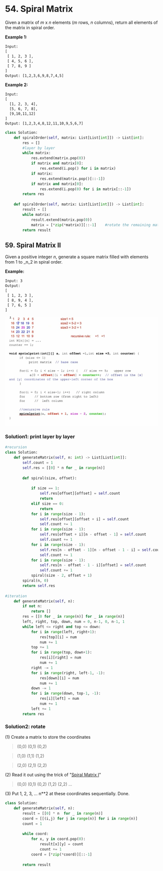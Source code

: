 # 54. Spiral Matrix

Given a matrix of _m_ x _n_ elements \(_m_ rows, _n_ columns\), return all elements of the matrix in spiral order.

**Example 1:**

```text
Input:
[
 [ 1, 2, 3 ],
 [ 4, 5, 6 ],
 [ 7, 8, 9 ]
]
Output: [1,2,3,6,9,8,7,4,5]
```

**Example 2:**

```text
Input:
[
  [1, 2, 3, 4],
  [5, 6, 7, 8],
  [9,10,11,12]
]
Output: [1,2,3,4,8,12,11,10,9,5,6,7]
```

```python
class Solution:
    def spiralOrder(self, matrix: List[List[int]]) -> List[int]:
        res = []
        #layer by layer
        while matrix:
            res.extend(matrix.pop(0))
            if matrix and matrix[0]:
                res.extend(i.pop() for i in matrix)
            if matrix:
                res.extend(matrix.pop()[::-1])
            if matrix and matrix[0]:
                res.extend(i.pop(0) for i in matrix[::-1])
        return res
    
    def spiralOrder(self, matrix: List[List[int]]) -> List[int]:
        result = []
        while matrix:
            result.extend(matrix.pop(0))
            matrix = [*zip(*matrix)][::-1]    #rotate the remaining matrix counter-clockwise
        return result
```

## 59. Spiral Matrix II

Given a positive integer _n_, generate a square matrix filled with elements from 1 to _n_2 in spiral order.

**Example:**

```text
Input: 3
Output:
[
 [ 1, 2, 3 ],
 [ 8, 9, 4 ],
 [ 7, 6, 5 ]
]
```

![](../../.gitbook/assets/image%20%281%29.png)

### Solution1: print layer by layer

```python
#recursion
class Solution:
    def generateMatrix(self, n: int) -> List[List[int]]:
        self.count = 1
        self.res = [[0] * n for _ in range(n)]
        
        def spiral(size, offset):
            
            if size == 1: 
                self.res[offset][offset] = self.count
                return 
            elif size == 0:
                return 
            for i in range(size - 1):
                self.res[offset][offset + i] = self.count
                self.count += 1
            for i in range(size - 1):
                self.res[offset + i][n - offset - 1] = self.count
                self.count += 1
            for i in range(size - 1):
                self.res[n - offset - 1][n - offset - 1 - i] = self.count
                self.count += 1
            for i in range(size - 1):
                self.res[n - offset - 1 - i][offset] = self.count
                self.count += 1
            spiral(size - 2, offset + 1)
        spiral(n, 0)  
        return self.res

#iteration
    def generateMatrix(self, n):
        if not n:
            return []
        res = [[0 for _ in range(n)] for _ in range(n)]
        left, right, top, down, num = 0, n-1, 0, n-1, 1
        while left <= right and top <= down:
            for i in range(left, right+1):
                res[top][i] = num 
                num += 1
            top += 1
            for i in range(top, down+1):
                res[i][right] = num
                num += 1
            right -= 1
            for i in range(right, left-1, -1):
                res[down][i] = num
                num += 1
            down -= 1
            for i in range(down, top-1, -1):
                res[i][left] = num
                num += 1
            left += 1
        return res
```

### Solution2: rotate

\(1\) Create a matrix to store the coordinates

> \(0,0\) \(0,1\) \(0,2\)

> \(1,0\) \(1,1\) \(1,2\)

> \(2,0\) \(2,1\) \(2,2\)

\(2\) Read it out using the trick of "[Spiral Matrix I](https://leetcode.com/discuss/46516/lines-recursive-python-solution-lines-solution-recursion)"

> \(0,0\) \(0,1\) \(0,2\) \(1,2\) \(2,2\) ...

\(3\) Put 1, 2, 3, ... n\*\*2 at these coordinates sequentially. Done.

```python
class Solution:
    def generateMatrix(self, n):   
        result = [[0] * n  for _ in range(n)]
        coord = [[(i,j) for j in range(n)] for i in range(n)]     
        count = 1

        while coord:
            for x, y in coord.pop(0):
                result[x][y] = count
                count += 1
            coord = [*zip(*coord)][::-1]

        return result
```

